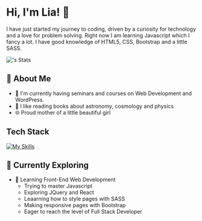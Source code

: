 

# Hi, I'm Lia! 👋

I have just started my journey to coding, driven by a curiosity for technology and a love for problem solving. Right now I am  learning Javascript which I fancy a lot. I have good knowledge of HTML5, CSS, Bootstrap and a little SASS. 

![<ikail96>'s Stats](https://github-readme-stats.vercel.app/api?username=<ikail96>&theme=vue-dark&show_icons=true&hide_border=true&count_private=true)


## 🚀 About Me

- 🔭 I'm currently having seminars and courses on Web Development and WordPress.
- 📝 I like reading books about astronomy, cosmology and physics
- 🌐 Proud mother of a little beautiful girl 


## Tech Stack
[![My Skills](https://skillicons.dev/icons?i=js,html,css,bootstrap,wordpress)](https://skillicons.dev)


## 🌱 Currently Exploring

- 🚀 Learning Front-End Web Development
  - Trying to master Javascript
  - Exploring JQuery and React
  - Leaarning how to style pages with SASS
  - Making responsive pages with Bootstrap
  - Eager to reach the level of Full Stack Developer 

 




